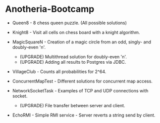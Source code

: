# Anotheria-Bootcamp

+ Queen8 - 8 chess queen puzzle. (All possible solutions) 

+ Knight8 - Visit all cells on chess board with a knight algorithm.

+ MagicSquareN - Creation of a magic circle from an odd, singly- and doubly-even 'n'. 
  + (UPGRADE) Multithread solution for doubly-even 'n'.
  + (UPGRADE) Adding all results to Postgres via JDBC.

+ VillageClub - Counts all probabilities for 2^64.

+ ConcurrentMapTest - Different solutions for concurrent map access.

+ NetworkSocketTask - Examples of TCP and UDP connections with socket.
  + (UPGRADE) File transfer between server and client.

+ EchoRMI - Simple RMI service - Server reverts a string send by client.
